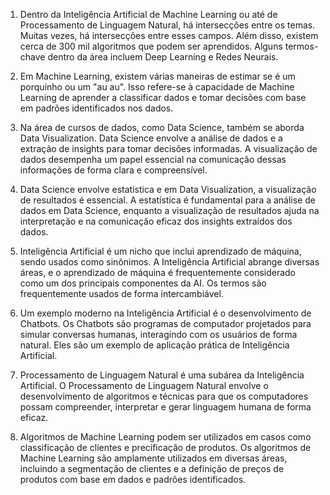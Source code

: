 1. Dentro da Inteligência Artificial de Machine Learning ou até de Processamento de Linguagem Natural, há intersecções entre os temas. Muitas vezes, há intersecções entre esses campos. Além disso, existem cerca de 300 mil algoritmos que podem ser aprendidos. Alguns termos-chave dentro da área incluem Deep Learning e Redes Neurais.

2. Em Machine Learning, existem várias maneiras de estimar se é um porquinho ou um "au au". Isso refere-se à capacidade de Machine Learning de aprender a classificar dados e tomar decisões com base em padrões identificados nos dados.

3. Na área de cursos de dados, como Data Science, também se aborda Data Visualization. Data Science envolve a análise de dados e a extração de insights para tomar decisões informadas. A visualização de dados desempenha um papel essencial na comunicação dessas informações de forma clara e compreensível.

4. Data Science envolve estatística e em Data Visualization, a visualização de resultados é essencial. A estatística é fundamental para a análise de dados em Data Science, enquanto a visualização de resultados ajuda na interpretação e na comunicação eficaz dos insights extraídos dos dados.

5. Inteligência Artificial é um nicho que inclui aprendizado de máquina, sendo usados como sinônimos. A Inteligência Artificial abrange diversas áreas, e o aprendizado de máquina é frequentemente considerado como um dos principais componentes da AI. Os termos são frequentemente usados de forma intercambiável.

6. Um exemplo moderno na Inteligência Artificial é o desenvolvimento de Chatbots. Os Chatbots são programas de computador projetados para simular conversas humanas, interagindo com os usuários de forma natural. Eles são um exemplo de aplicação prática de Inteligência Artificial.

7. Processamento de Linguagem Natural é uma subárea da Inteligência Artificial. O Processamento de Linguagem Natural envolve o desenvolvimento de algoritmos e técnicas para que os computadores possam compreender, interpretar e gerar linguagem humana de forma eficaz.

8. Algoritmos de Machine Learning podem ser utilizados em casos como classificação de clientes e precificação de produtos. Os algoritmos de Machine Learning são amplamente utilizados em diversas áreas, incluindo a segmentação de clientes e a definição de preços de produtos com base em dados e padrões identificados.
